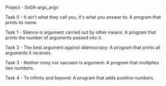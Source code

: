 Project - 0x0A-argc_argv

Task 0 - It ain't what they call you, it's what you answer to: A program that prints its name.

Task 1 - Silence is argument carried out by other means: A program that prints the number of arguments passed into it.

Task 2 - The best argument against ddemocracy: A program that prints all arguments it receives.

Task 3 - Neither irony nor sarcasm is argument: A program that multiplies two numbers.

Task 4 - To infinity and beyond: A program that adds positive numbers.
